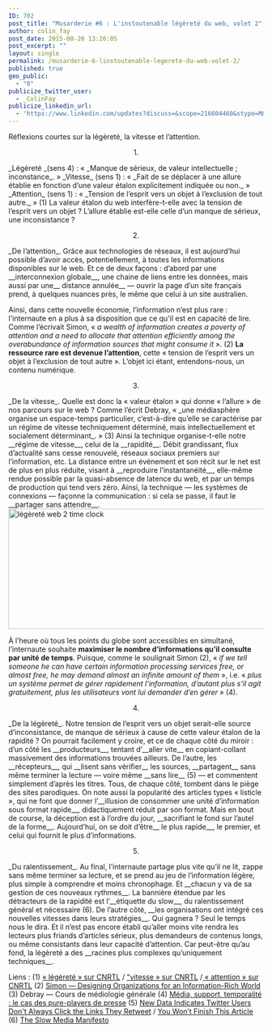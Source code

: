 ```yaml
---
ID: 702
post_title: "Musarderie #6 : L'instoutenable légèreté du web, volet 2"
author: colin_fay
post_date: 2015-08-26 13:26:05
post_excerpt: ""
layout: single
permalink: /musarderie-6-linstoutenable-legerete-du-web-volet-2/
published: true
geo_public:
  - "0"
publicize_twitter_user:
  - _ColinFay
publicize_linkedin_url:
  - 'https://www.linkedin.com/updates?discuss=&scope=216604460&stype=M&topic=6042280657923633152&type=U&a=CM6Q'
---
```

Réflexions courtes sur la légèreté, la vitesse et l’attention.

<!--more-->
<p style="text-align: center;">1.</p>
_Légèreté _(sens 4) : « _Manque de sérieux, de valeur intellectuelle ; inconstance_. »
_Vitesse_ (sens 1) : « _Fait de se déplacer à une allure établie en fonction d’une valeur étalon explicitement indiquée ou non._ »
_Attention_ (sens 1) : « _Tension de l’esprit vers un objet à l’exclusion de tout autre._ » (1)
La valeur étalon du web interfère-t-elle avec la tension de l’esprit vers un objet ? L’allure établie est-elle celle d’un manque de sérieux, une inconsistance ?
<p style="text-align: center;">2.</p>
_De l’attention_. Grâce aux technologies de réseaux, il est aujourd’hui possible d’avoir accès, potentiellement, à toutes les informations disponibles sur le web. Et ce de deux façons : d’abord par une __interconnexion globale__, une chaine de liens entre les données, mais aussi par une__ distance annulée__ — ouvrir la page d’un site français prend, à quelques nuances près, le même que celui à un site australien.

Ainsi, dans cette nouvelle économie, l’information n’est plus rare : l'internaute en a plus à sa disposition que ce qu'il est en capacité de lire. Comme l’écrivait Simon, « _a wealth of information creates a poverty of attention and a need to allocate that attention efficiently among the overabundance of information sources that might consume it_ ». (2) __La ressource rare est devenue l’attention__, cette « tension de l’esprit vers un objet à l’exclusion de tout autre ». L’objet ici étant, entendons-nous, un contenu numérique.
<p style="text-align: center;">3.</p>
_De la vitesse_. Quelle est donc la « valeur étalon » qui donne « l’allure » de nos parcours sur le web ? Comme l’écrit Debray, « _une médiasphère organise un espace-temps particulier, c’est-à-dire qu’elle se caractérise par un régime de vitesse techniquement déterminé, mais intellectuellement et socialement déterminant_. » (3) Ainsi la technique organise-t-elle notre __régime de vitesse__, celui de la __rapidité__. Débit grandissant, flux d’actualité sans cesse renouvelé, réseaux sociaux premiers sur l’information, etc. La distance entre un événement et son récit sur le net est de plus en plus réduite, visant à __reproduire l’instantanéité__, elle-même rendue possible par la quasi-absence de latence du web, et par un temps de production qui tend vers zéro. Ainsi, la technique — les systèmes de connexions — façonne la communication : si cela se passe, il faut le __partager sans attendre__.

<img class="aligncenter size-full wp-image-698" src="http://cf.data-bzh.fr/wp-content/uploads/2015/08/time.jpg" alt="légèreté web 2 time clock" width="639" height="238" />

À l’heure où tous les points du globe sont accessibles en simultané, l’internaute souhaite __maximiser le nombre d’informations qu’il consulte par unité de temps__. Puisque, comme le soulignait Simon (2), « _if we tell someone he can have certain information processing services free, or almost free, he may demand almost an infinite amount of them_ », i.e. « _plus un système permet de gérer rapidement l’information, d’autant plus s’il agit gratuitement, plus les utilisateurs vont lui demander d’en gérer_ » (4).
<p style="text-align: center;">4.</p>
_De la légèreté_. Notre tension de l’esprit vers un objet serait-elle source d’inconsistance, de manque de sérieux à cause de cette valeur étalon de la rapidité ? On pourrait facilement y croire, et ce de chaque côté du miroir : d’un côté les __producteurs__, tentant d’__aller vite__ en copiant-collant massivement des informations trouvées ailleurs. De l’autre, les __récepteurs__, qui __lisent sans vérifier__ les sources, __partagent__ sans même terminer la lecture — voire même __sans lire__ (5) — et commentent simplement d’après les titres. Tous, de chaque côté, tombent dans le piège des sites parodiques. On note aussi la popularité des articles types « listicle », qui ne font que donner l’__illusion de consommer une unité d’information sous format rapide__, didactiquement réduit par son format. Mais en bout de course, la déception est à l’ordre du jour, __sacrifiant le fond sur l’autel de la forme__. Aujourd’hui, on se doit d’être__ le plus rapide__, le premier, et celui qui fournit le plus d’informations.
<p style="text-align: center;">5.</p>
_Du ralentissement_. Au final, l’internaute partage plus vite qu’il ne lit, zappe sans même terminer sa lecture, et se prend au jeu de l’information légère, plus simple à comprendre et moins chronophage. Et __chacun y va de sa gestion de ces nouveaux rythmes__. La bannière étendue par les détracteurs de la rapidité est l’__étiquette du slow__, du ralentissement général et nécessaire (6). De l’autre côté, __les organisations ont intégré ces nouvelles vitesses dans leurs stratégies__. Qui gagnera ? Seul le temps nous le dira. Et il n’est pas encore établi qu’aller moins vite rendra les lecteurs plus friands d’articles sérieux, plus demandeurs de contenus longs, ou même consistants dans leur capacité d’attention. Car peut-être qu’au fond, la légèreté a des __racines plus complexes qu’uniquement techniques__.

Liens :
(1) <a href="http://www.cnrtl.fr/definition/légèreté" target="_blank">« légèreté » sur CNRTL</a> / <a href="http://www.cnrtl.fr/definition/vitesse" target="_blank">"vitesse » sur CNRTL</a> /<a href="http://www.cnrtl.fr/definition/attention" target="_blank"> « attention » sur CNRTL</a>
(2) <a href="http://zeus.zeit.de/2007/39/simon.pdf" target="_blank">Simon — Designing Organizations for an Information-Rich World</a>
(3) Debray — Cours de médiologie générale
(4) <a href="http://dumas.ccsd.cnrs.fr/dumas-01130211/document" target="_blank">Média, support, temporalité : le cas des pure-players de presse</a>
(5) <a href="http://blog.hubspot.com/blog/tabid/6307/bid/33815/New-Data-Indicates-Twitter-Users-Don-t-Always-Click-the-Links-They-Retweet-INFOGRAPHIC.aspx" target="_blank">New Data Indicates Twitter Users Don't Always Click the Links They Retweet</a> / <a href="http://www.slate.com/articles/technology/technology/2013/06/how_people_read_online_why_you_won_t_finish_this_article.single.html" target="_blank">You Won’t Finish This Article</a>
(6) <a href="http://en.slow-media.net/manifesto" target="_blank">The Slow Media Manifesto</a>
